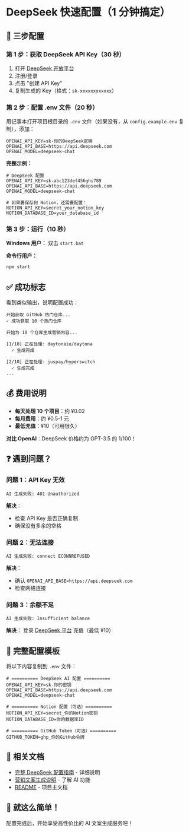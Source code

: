 # DeepSeek 快速配置（1 分钟搞定）

## 🚀 三步配置

### 第 1 步：获取 DeepSeek API Key（30 秒）

1. 打开 [DeepSeek 开放平台](https://platform.deepseek.com/api_keys)
2. 注册/登录
3. 点击 "创建 API Key"
4. 复制生成的 Key（格式：`sk-xxxxxxxxxxxx`）

### 第 2 步：配置 .env 文件（20 秒）

用记事本打开项目根目录的 `.env` 文件（如果没有，从 `config.example.env` 复制），添加：

```env
OPENAI_API_KEY=sk-你的DeepSeek密钥
OPENAI_API_BASE=https://api.deepseek.com
OPENAI_MODEL=deepseek-chat
```

**完整示例：**
```env
# DeepSeek 配置
OPENAI_API_KEY=sk-abc123def456ghi789
OPENAI_API_BASE=https://api.deepseek.com
OPENAI_MODEL=deepseek-chat

# 如果要保存到 Notion，还需要配置：
NOTION_API_KEY=secret_your_notion_key
NOTION_DATABASE_ID=your_database_id
```

### 第 3 步：运行（10 秒）

**Windows 用户：**
双击 `start.bat`

**命令行用户：**
```bash
npm start
```

## ✅ 成功标志

看到类似输出，说明配置成功：

```
开始获取 GitHub 热门仓库...
✓ 成功获取 10 个热门仓库

开始为 10 个仓库生成营销内容...

[1/10] 正在处理: daytonaio/daytona
  ✓ 生成完成

[2/10] 正在处理: juspay/hyperswitch
  ✓ 生成完成
...
```

## 💰 费用说明

- **每天处理 10 个项目**：约 ¥0.02
- **每月费用**：约 ¥0.5-1 元
- **最低充值**：¥10（可用很久）

**对比 OpenAI**：DeepSeek 价格约为 GPT-3.5 的 1/100！

## ❓ 遇到问题？

### 问题 1：API Key 无效

```
AI 生成失败: 401 Unauthorized
```

**解决**：
- 检查 API Key 是否正确复制
- 确保没有多余的空格

### 问题 2：无法连接

```
AI 生成失败: connect ECONNREFUSED
```

**解决**：
- 确认 `OPENAI_API_BASE=https://api.deepseek.com`
- 检查网络连接

### 问题 3：余额不足

```
AI 生成失败: Insufficient balance
```

**解决**：
登录 [DeepSeek 平台](https://platform.deepseek.com/) 充值（最低 ¥10）

## 📝 完整配置模板

将以下内容复制到 `.env` 文件：

```env
# ========== DeepSeek AI 配置 ==========
OPENAI_API_KEY=sk-你的密钥
OPENAI_API_BASE=https://api.deepseek.com
OPENAI_MODEL=deepseek-chat

# ========== Notion 配置（可选）==========
NOTION_API_KEY=secret_你的Notion密钥
NOTION_DATABASE_ID=你的数据库ID

# ========== GitHub Token（可选）==========
GITHUB_TOKEN=ghp_你的GitHub令牌
```

## 🔗 相关文档

- [完整 DeepSeek 配置指南](DEEPSEEK配置指南.md) - 详细说明
- [营销文案生成说明](营销文案生成说明.md) - 了解 AI 功能
- [README](../README.md) - 项目主文档

## 🎉 就这么简单！

配置完成后，开始享受高性价比的 AI 文案生成服务吧！

